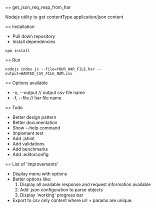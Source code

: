 == get_json_req_resp_from_har

Nodejs utility to get contentType application/json content

== Installation

* Pull down repository
* Install dependencies 

~~~
npm install
~~~

== Run

~~~
nodejs index.js --file=YOUR_HAR_FILE.har --output=WANTED_CSV_FILE_NAM.csv
~~~

== Options available
* -o, --output  // output csv file name
* -f, --file    // har file name

== Todo

* Better design pattern
* Better documentation
* Show --help command
* Implement test
* Add .jshint
* Add validations
* Add benchmarks
* Add .editorconfig

== List of 'improvements'
* Display menu with options
* Better options like:
    1. Display all available response and request information available
    2. Add .json configuration to parse objects
    3. Display 'working' progress bar
* Export to csv only content where url + params are unique.
